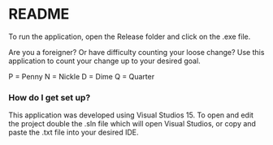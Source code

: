 # README #

To run the application, open the Release folder and click on the .exe file. 

Are you a foreigner? Or have difficulty counting your loose change?
Use this application to count your change up to your desired goal.

P = Penny
N = Nickle
D = Dime
Q = Quarter

### How do I get set up? ###

This application was developed using Visual Studios 15. To open and edit the project
double the .sln file which will open Visual Studios, or copy and paste the .txt file 
into your desired IDE. 
